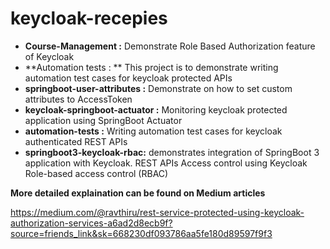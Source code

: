 # keycloak-recepies

* **Course-Management :**  Demonstrate Role Based Authorization feature of Keycloak
* **Automation tests : ** This project is to demonstrate writing automation test cases for keycloak protected APIs
* **springboot-user-attributes :**  Demonstrate on how to set custom attributes to AccessToken
* **keycloak-springboot-actuator :** Monitoring keycloak protected application using SpringBoot Actuator
* **automation-tests :** Writing automation test cases for keycloak authenticated REST APIs
* **springboot3-keycloak-rbac:** demonstrates integration of SpringBoot 3 application with Keycloak. REST APIs Access control using Keycloak Role-based access control (RBAC)



 **More detailed explaination can be found on Medium articles**

https://medium.com/@ravthiru/rest-service-protected-using-keycloak-authorization-services-a6ad2d8ecb9f?source=friends_link&sk=668230df093786aa5fe180d89597f9f3
